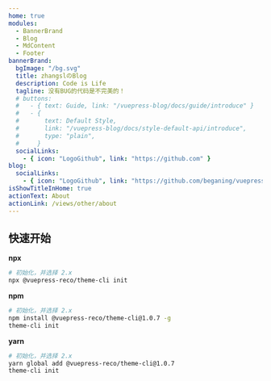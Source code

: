 ```yaml
---
home: true
modules:
  - BannerBrand
  - Blog
  - MdContent
  - Footer
bannerBrand:
  bgImage: "/bg.svg"
  title: zhangslのBlog
  description: Code is Life
  tagline: 没有BUG的代码是不完美的！
  # buttons:
  #   - { text: Guide, link: "/vuepress-blog/docs/guide/introduce" }
  #   - {
  #       text: Default Style,
  #       link: "/vuepress-blog/docs/style-default-api/introduce",
  #       type: "plain",
  #     }
  socialLinks:
    - { icon: "LogoGithub", link: "https://github.com" }
blog:
  socialLinks:
    - { icon: "LogoGithub", link: "https://github.com/beganing/vuepress-blog" }
isShowTitleInHome: true
actionText: About
actionLink: /views/other/about
---
```


## 快速开始

**npx**

```bash
# 初始化，并选择 2.x
npx @vuepress-reco/theme-cli init
```

**npm**

```bash
# 初始化，并选择 2.x
npm install @vuepress-reco/theme-cli@1.0.7 -g
theme-cli init
```

**yarn**

```bash
# 初始化，并选择 2.x
yarn global add @vuepress-reco/theme-cli@1.0.7
theme-cli init
```
